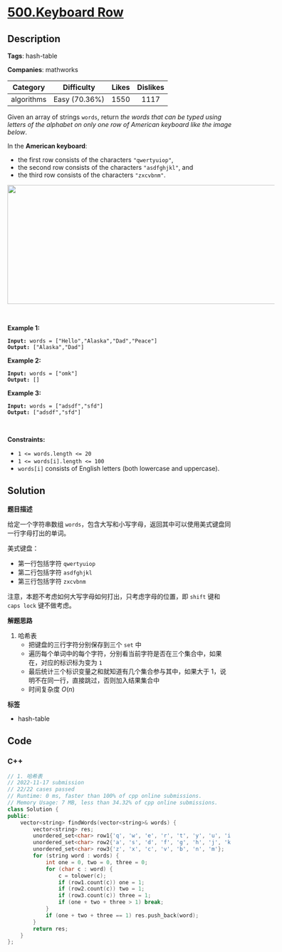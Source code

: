 # [500.Keyboard Row](https://leetcode.com/problems/keyboard-row/description/)

## Description

**Tags**: hash-table

**Companies**: mathworks

|  Category  |  Difficulty   | Likes | Dislikes |
| :--------: | :-----------: | :---: | :------: |
| algorithms | Easy (70.36%) | 1550  |   1117   |

<p>Given an array of strings <code>words</code>, return <em>the words that can be typed using letters of the alphabet on only one row of American keyboard like the image below</em>.</p>
<p>In the <strong>American keyboard</strong>:</p>
<ul>
  <li>the first row consists of the characters <code>&quot;qwertyuiop&quot;</code>,</li>
  <li>the second row consists of the characters <code>&quot;asdfghjkl&quot;</code>, and</li>
  <li>the third row consists of the characters <code>&quot;zxcvbnm&quot;</code>.</li>
</ul>
<img alt="" src="https://assets.leetcode.com/uploads/2018/10/12/keyboard.png" style="width: 800px; max-width: 600px; height: 267px;" />
<p>&nbsp;</p>
<p><strong class="example">Example 1:</strong></p>
<pre><code><strong>Input:</strong> words = [&quot;Hello&quot;,&quot;Alaska&quot;,&quot;Dad&quot;,&quot;Peace&quot;]
<strong>Output:</strong> [&quot;Alaska&quot;,&quot;Dad&quot;]</code></pre>
<p><strong class="example">Example 2:</strong></p>
<pre><code><strong>Input:</strong> words = [&quot;omk&quot;]
<strong>Output:</strong> []</code></pre>
<p><strong class="example">Example 3:</strong></p>
<pre><code><strong>Input:</strong> words = [&quot;adsdf&quot;,&quot;sfd&quot;]
<strong>Output:</strong> [&quot;adsdf&quot;,&quot;sfd&quot;]</code></pre>
<p>&nbsp;</p>
<p><strong>Constraints:</strong></p>
<ul>
  <li><code>1 &lt;= words.length &lt;= 20</code></li>
  <li><code>1 &lt;= words[i].length &lt;= 100</code></li>
  <li><code>words[i]</code> consists of English letters (both lowercase and uppercase).&nbsp;</li>
</ul>

## Solution

**题目描述**

给定一个字符串数组 `words`，包含大写和小写字母，返回其中可以使用美式键盘同一行字母打出的单词。

美式键盘：

- 第一行包括字符 `qwertyuiop`
- 第二行包括字符 `asdfghjkl`
- 第三行包括字符 `zxcvbnm`

注意，本题不考虑如何大写字母如何打出，只考虑字母的位置，即 `shift` 键和 `caps lock` 键不做考虑。

**解题思路**

1. 哈希表
   - 把键盘的三行字符分别保存到三个 `set` 中
   - 遍历每个单词中的每个字符，分别看当前字符是否在三个集合中，如果在，对应的标识标为变为 `1`
   - 最后统计三个标识变量之和就知道有几个集合参与其中，如果大于 1，说明不在同一行，直接跳过，否则加入结果集合中
   - 时间复杂度 $O(n)$

**标签**

- hash-table

<!-- code start -->
## Code

### C++

```cpp
// 1. 哈希表
// 2022-11-17 submission
// 22/22 cases passed
// Runtime: 0 ms, faster than 100% of cpp online submissions.
// Memory Usage: 7 MB, less than 34.32% of cpp online submissions.
class Solution {
public:
    vector<string> findWords(vector<string>& words) {
        vector<string> res;
        unordered_set<char> row1{'q', 'w', 'e', 'r', 't', 'y', 'u', 'i', 'o', 'p'};
        unordered_set<char> row2{'a', 's', 'd', 'f', 'g', 'h', 'j', 'k', 'l'};
        unordered_set<char> row3{'z', 'x', 'c', 'v', 'b', 'n', 'm'};
        for (string word : words) {
            int one = 0, two = 0, three = 0;
            for (char c : word) {
                c = tolower(c);
                if (row1.count(c)) one = 1;
                if (row2.count(c)) two = 1;
                if (row3.count(c)) three = 1;
                if (one + two + three > 1) break;
            }
            if (one + two + three == 1) res.push_back(word);
        }
        return res;
    }
};
```

<!-- code end -->

